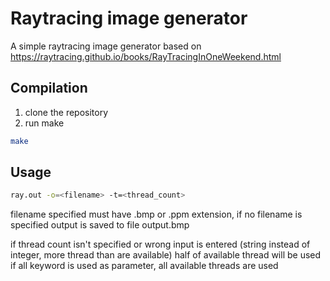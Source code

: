 # Raytracing image generator

A simple raytracing image generator based on https://raytracing.github.io/books/RayTracingInOneWeekend.html

## Compilation 

1. clone the repository
2. run make 
```bash
make
```

## Usage

```bash
ray.out -o=<filename> -t=<thread_count>
```

filename specified must have .bmp or .ppm extension, if no filename is specified output is saved to file output.bmp

if thread count isn't specified or wrong input is entered (string instead of integer, more thread than are available) half of available thread will be used
if all keyword is used as parameter, all available threads are used
